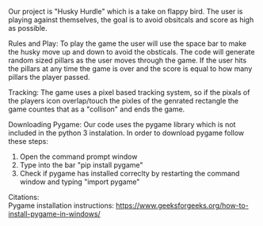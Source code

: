 Our project is "Husky Hurdle" which is a take on flappy bird. 
The user is playing against themselves, the goal is to avoid obsitcals 
and score as high as possible.

Rules and Play:
To play the game the user will use the space bar to make the husky move up and down to avoid the obsticals.
The code will generate random sized pillars as the user moves through the game.
If the user hits the pillars at any time the game is over and the score is equal to how many pillars the player passed.

Tracking:
The game uses a pixel based tracking system, so if the pixals of the players icon overlap/touch the pixles of the genrated 
rectangle the game countes that as a "collison" and ends the game. 

Downloading Pygame:
Our code uses the pygame library which is not included in the python 3 instalation.
In order to download pygame follow these steps:
1. Open the command prompt window 
2. Type into the bar "pip install pygame"
3. Check if pygame has installed correclty by restarting the command window and typing "import pygame"


Citations:  <br />
Pygame installation instructions: https://www.geeksforgeeks.org/how-to-install-pygame-in-windows/